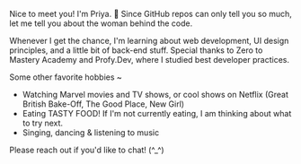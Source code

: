 Nice to meet you! I'm Priya. :vulcan_salute: Since GitHub repos can only tell you so much, let me tell you about the woman behind the code.

Whenever I get the chance, I'm learning about web development, UI design principles, and a little bit of back-end stuff.
Special thanks to Zero to Mastery Academy and Profy.Dev, where I studied best developer practices. 

Some other favorite hobbies ~
  * Watching Marvel movies and TV shows, or cool shows on Netflix (Great British Bake-Off, The Good Place, New Girl)
  * Eating TASTY FOOD! If I'm not currently eating, I am thinking about what to try next.
  * Singing, dancing & listening to music

Please reach out if you'd like to chat! (^_^)
